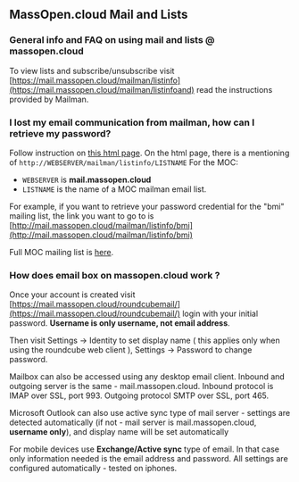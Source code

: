 ## MassOpen.cloud Mail and Lists

### General info and FAQ on using mail and lists @ massopen.cloud
To view lists and subscribe/unsubscribe visit [https://mail.massopen.cloud/mailman/listinfo](https://mail.massopen.cloud/mailman/listinfoand) 
read the instructions provided by Mailman.

### I lost my email communication from mailman, how can I retrieve my password?
Follow instruction on [this html page](http://www.list.org/mailman-member/node16.html).
On the html page, there is a mentioning of `http://WEBSERVER/mailman/listinfo/LISTNAME`
For the MOC: 
 -  `WEBSERVER` is **mail.massopen.cloud**
 -  `LISTNAME` is the name of a MOC mailman email list. 

For example, if you want to retrieve your password credential for the "bmi" mailing list, 
the link you want to go to is [http://mail.massopen.cloud/mailman/listinfo/bmi](http://mail.massopen.cloud/mailman/listinfo/bmi)

Full MOC mailing list is [here](https://mail.massopen.cloud/mailman/listinfo). 

### How does email box on massopen.cloud work ?
Once your account is created visit [https://mail.massopen.cloud/roundcubemail/](https://mail.massopen.cloud/roundcubemail/) login with your initial password. 
**Username is only username, not email address**. 

Then visit Settings -> Identity to set display name ( this applies only when using the roundcube web client ), Settings -> Password to change password.

Mailbox can also be accessed using any desktop email client. Inbound and outgoing server is the same - mail.massopen.cloud. 
Inbound protocol is IMAP over SSL, port 993. Outgoing protocol SMTP over SSL, port 465. 

Microsoft Outlook can also use active sync type of mail server - settings are detected automatically 
(if not - mail server is mail.massopen.cloud, **username only**), and display name will be set automatically

For mobile devices use **Exchange/Active sync** type of email. In that case only information needed is the email address and password. 
All settings are configured automatically - tested on iphones.
